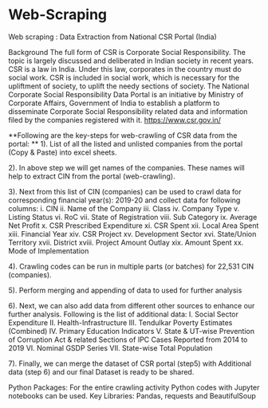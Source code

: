 # Web-Scraping
Web scraping : Data Extraction from National CSR Portal (India)

Background
The full form of CSR is Corporate Social Responsibility. The topic is largely discussed and deliberated in Indian society in recent years. CSR is a law in India. Under this law, corporates in the country must do social work. CSR is included in social work, which is necessary for the upliftment of society, to uplift the needy sections of society. 
The National Corporate Social Responsibility Data Portal is an initiative by Ministry of Corporate Affairs, Government of India to establish a platform to disseminate Corporate Social Responsibility related data and information filed by the companies registered with it.
https://www.csr.gov.in/

**Following are the key-steps for web-crawling of CSR data from the portal: **
1). List of all the listed and unlisted companies from the portal (Copy & Paste) into excel sheets.

2). In above step we will get names of the companies. These names will help to extract CIN from the portal (web-crawling).

3). Next from this list of CIN (companies) can be used to crawl data for corresponding financial year(s): 2019-20 and collect data for following columns:
    i.	CIN
    ii.	Name of the Company
    iii.	Class
    iv.	Company Type
    v.	Listing Status
    vi.	RoC
    vii.	State of Registration
    viii.	Sub Category
    ix.	Average Net Profit 
    x.	CSR Prescribed Expenditure 
    xi.	CSR Spent 
    xii.	Local Area Spent 
    xiii.	Financial Year
    xiv.	CSR Project
    xv.	Development Sector
    xvi.	State/Union Territory
    xvii.	District
    xviii.	Project Amount Outlay
    xix.	Amount Spent
    xx.	Mode of Implementation

4). Crawling codes can be run in multiple parts (or batches) for 22,531 CIN (companies).

5). Perform merging and appending of data to used for further analysis

6). Next, we can also add data from different other sources to enhance our further analysis. Following is the list of additional data: 
    I.	Social Sector Expenditure
    II.	Health-Infrastructure
    III.	Tendulkar Poverty Estimates (Combined)
    IV.	Primary Education Indicators
    V.	State & UT-wise Prevention of Corruption Act & related Sections of IPC Cases Reported from 2014 to 2019
    VI.	Nominal GSDP Series
    VII.	State-wise Total Population

7). Finally, we can merge the dataset of CSR portal (step5) with Additional data (step 6) and our final Dataset is ready to be shared.

Python Packages:
For the entire crawling activity Python codes with Jupyter notebooks can be used.
Key Libraries: Pandas, requests and BeautifulSoup

